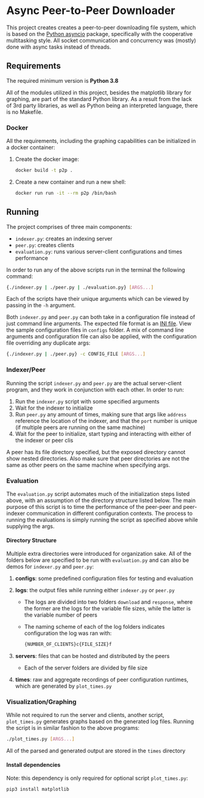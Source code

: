# Async Peer-to-Peer Downloader

This project creates creates a peer-to-peer downloading file system, which is based on the [Python asyncio](https://docs.python.org/3/library/asyncio.html) package, specifically with the cooperative multitasking style. All socket communication and concurrency was (mostly) done with async tasks instead of threads.

## Requirements

The required minimum version is **Python 3.8**

All of the modules utilized in this project, besides the matplotlib library for graphing, are part of the standard Python library. As a result from the lack of 3rd party libraries, as well as Python being an interpreted language, there is no Makefile.

### Docker

All the requirements, including the graphing capabilities can be initialized in a docker container:

1. Create the docker image:

    ```bash
    docker build -t p2p .
    ```

2. Create a new container and run a new shell:

    ```bash
    docker run run -it --rm p2p /bin/bash
    ```

## Running

The project comprises of three main components:

* `indexer.py`: creates an indexing server
* `peer.py`: creates clients
* `evaluation.py`: runs various server-client configurations and times performance

In order to run any of the above scripts run in the terminal the following command:

```bash
{./indexer.py | ./peer.py | ./evaluation.py} [ARGS...]
```

Each of the scripts have their unique arguments which can be viewed by passing in the `-h` argument.

Both `indexer.py` and `peer.py` can both take in a configuration file instead of just command line arguments. The expected file format is an [INI file](https://en.wikipedia.org/wiki/INI_file). View the sample configuration files in `configs` folder. A mix of command line arguments and configuration file can also be applied, with the configuration file overriding any duplicate args:

```bash
{./indexer.py | ./peer.py} -c CONFIG_FILE [ARGS...]
```

### Indexer/Peer

Running the script `indexer.py` and `peer.py` are the actual server-client program, and they work in conjunction with each other. In order to run:

1. Run the `indexer.py` script with some specified arguments
2. Wait for the indexer to initialize
3. Run `peer.py` any amount of times, making sure that args like `address` reference the location of the indexer, and that the `port` number is unique (if multiple peers are running on the same machine)
4. Wait for the peer to initialize, start typing and interacting with either of the indexer or peer clis

A peer has its file directory specified, but the exposed directory cannot show nested directories. Also make sure that peer directories are not the same as other peers on the same machine when specifying args.

### Evaluation

The `evaluation.py` script automates much of the initialization steps listed above, with an assumption of the directory structure listed below. The main purpose of this script is to time the performance of the peer-peer and peer-indexer communication in different configuration contexts. The process to running the evaluations is simply running the script as specified above while supplying the args.

#### Directory Structure

Multiple extra directories were introduced for organization sake. All of the folders below are specified to be run with `evaluation.py` and can also be demos for `indexer.py` and `peer.py`:

1. **configs**: some predefined configuration files for testing and evaluation
2. **logs**: the output files while running either `indexer.py` or `peer.py`
    * The logs are divided into two folders `download` and `response`, where the former are the logs for the variable file sizes, while the latter is the variable number of peers
    * The naming scheme of each of the log folders indicates configuration the log was ran with:

        ```bash
        {NUMBER_OF_CLIENTS}c{FILE_SIZE}f
        ```

3. **servers**: files that can be hosted and distributed by the peers

    * Each of the server folders are divided by file size

4. **times**: raw and aggregate recordings of peer configuration runtimes, which are generated by `plot_times.py`

### Visualization/Graphing

While not required to run the server and clients, another script, `plot_times.py` generates graphs based on the generated log files. Running the script is in similar fashion to the above programs:

```bash
./plot_times.py [ARGS...]
```

All of the parsed and generated output are stored in the `times` directory

#### Install dependencies

Note: this dependency is only required for optional script `plot_times.py`:

```bash
pip3 install matplotlib
```
